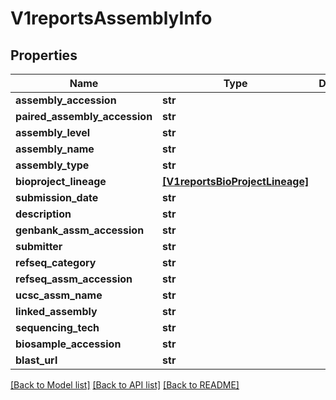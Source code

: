 # V1reportsAssemblyInfo


## Properties
Name | Type | Description | Notes
------------ | ------------- | ------------- | -------------
**assembly_accession** | **str** |  | [optional] 
**paired_assembly_accession** | **str** |  | [optional] 
**assembly_level** | **str** |  | [optional] 
**assembly_name** | **str** |  | [optional] 
**assembly_type** | **str** |  | [optional] 
**bioproject_lineage** | [**[V1reportsBioProjectLineage]**](V1reportsBioProjectLineage.md) |  | [optional] 
**submission_date** | **str** |  | [optional] 
**description** | **str** |  | [optional] 
**genbank_assm_accession** | **str** |  | [optional] 
**submitter** | **str** |  | [optional] 
**refseq_category** | **str** |  | [optional] 
**refseq_assm_accession** | **str** |  | [optional] 
**ucsc_assm_name** | **str** |  | [optional] 
**linked_assembly** | **str** |  | [optional] 
**sequencing_tech** | **str** |  | [optional] 
**biosample_accession** | **str** |  | [optional] 
**blast_url** | **str** |  | [optional] 

[[Back to Model list]](../README.md#documentation-for-models) [[Back to API list]](../README.md#documentation-for-api-endpoints) [[Back to README]](../README.md)


